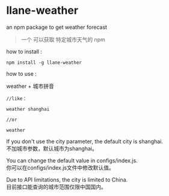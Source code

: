 # llane-weather
an npm package to get weather forecast

>一个 可以获取 特定城市天气的 npm

how to install :

```
npm install -g llane-weather
```

how to use : 

weather + 城市拼音

```
//like：

weather shanghai

//or

weather
```

If you don't use the city parameter, the default city is shanghai.  
不加城市参数，默认城市为shanghai。

You can change the default value in configs/index.js.  
你可以在configs/index.js文件中修改默认值。

Due to API limitations, the city is limited to China.  
目前接口能查询的城市范围仅限中国国内。
